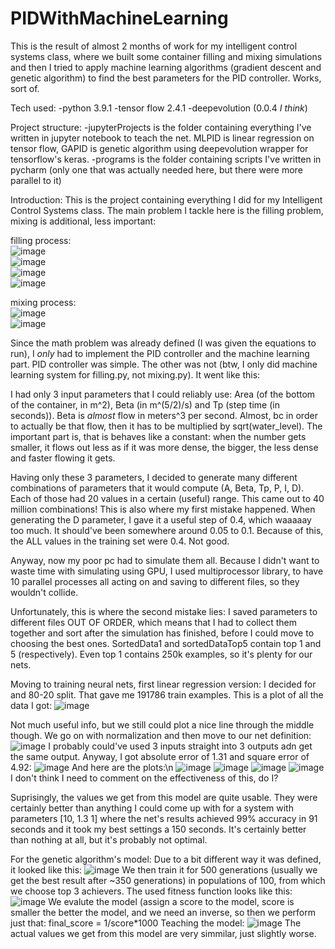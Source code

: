 # PIDWithMachineLearning
This is the result of almost 2 months of work for my intelligent control systems class, where we built some container filling and mixing simulations and then I tried to apply machine learning algorithms (gradient descent and genetic algorithm) to find the best parameters for the PID controller. Works, sort of.

Tech used:
-python 3.9.1
-tensor flow 2.4.1
-deepevolution (0.0.4 *I think*)

Project structure:
-jupyterProjects is the folder containing everything I've written in jupyter notebook to teach the net. MLPID is linear regression on tensor flow, GAPID is genetic algorithm using deepevolution wrapper for tensorflow's keras.
-programs is the folder containing scripts I've written in pycharm (only one that was actually needed here, but there were more parallel to it)

Introduction:
  This is the project containing everything I did for my Intelligent Control Systems class. The main problem I tackle here is the filling problem, mixing is additional, less important:

filling process:<br />
![image](https://user-images.githubusercontent.com/49408414/120939845-45db2900-c71a-11eb-9d00-b547afffe7b6.png)<br />
![image](https://user-images.githubusercontent.com/49408414/120939849-4e336400-c71a-11eb-8c8b-362b368c5df6.png)<br />
![image](https://user-images.githubusercontent.com/49408414/120939882-7b801200-c71a-11eb-94a8-90d4b99e8953.png)<br />
![image](https://user-images.githubusercontent.com/49408414/120940046-6e175780-c71b-11eb-845f-f87558df5b43.png)<br />

mixing process:<br />
![image](https://user-images.githubusercontent.com/49408414/120939820-22b07980-c71a-11eb-837d-1287a98849ad.png)<br />
![image](https://user-images.githubusercontent.com/49408414/120939866-61deca80-c71a-11eb-8f0e-e6a1fb20eff5.png)<br />

  Since the math problem was already defined (I was given the equations to run), I *only* had to implement the PID controller and the machine learning part. PID controller was simple. The other was not (btw, I only did machine learning system for filling.py, not mixing.py). It went like this:
  
  I had only 3 input parameters that I could reliably use: Area (of the bottom of the container, in m^2), Beta (in m^(5/2)/s) and Tp (step time (in seconds)). Beta is *almost* flow in meters^3 per second. Almost, bc in order to actually be that flow, then it has to be multiplied by sqrt(water_level). The important part is, that is behaves like a constant: when the number gets smaller, it flows out less as if it was more dense, the bigger, the less dense and faster flowing it gets.
  
  Having only these 3 parameters, I decided to generate many different combinations of parameters that it would compute (A, Beta, Tp, P, I, D). Each of those had 20 values in a certain (useful) range. This came out to 40 million combinations! This is also where my first mistake happened. When generating the D parameter, I gave it a useful step of 0.4, which waaaaay too much. It should've been somewhere around 0.05 to 0.1. Because of this, the ALL values in the training set were 0.4. Not good.
  
  Anyway, now my poor pc had to simulate them all. Because I didn't want to waste time with simulating using GPU, I used multiprocessor library, to have 10 parallel processes all acting on and saving to different files, so they wouldn't collide.
  
  Unfortunately, this is where the second mistake lies: I saved parameters to different files OUT OF ORDER, which means that I had to collect them together and sort after the simulation has finished, before I could move to choosing the best ones. SortedData1 and sortedDataTop5 contain top 1 and 5 (respectively). Even top 1 contains 250k examples, so it's plenty for our nets.
  
Moving to training neural nets, first linear regression version:
I decided for and 80-20 split. That gave me 191786 train examples. This is a plot of all the data I got:
![image](https://user-images.githubusercontent.com/49408414/120940469-bfc0e180-c71d-11eb-9315-8cf818e74535.png)

Not much useful info, but we still could plot a nice line through the middle though. We go on with normalization and then move to our net definition:
![image](https://user-images.githubusercontent.com/49408414/120940914-06afd680-c720-11eb-9610-a3947939ddd8.png)
I probably could've used 3 inputs straight into 3 outputs adn get the same output. Anyway, I got absolute error of 1.31 and square error of 4.92:
![image](https://user-images.githubusercontent.com/49408414/120941140-5fcc3a00-c721-11eb-91fc-d3bd1b8ece15.png)
And here are the plots:\n
![image](https://user-images.githubusercontent.com/49408414/120941209-b8033c00-c721-11eb-8cff-7cf6cbcb7df5.png)
![image](https://user-images.githubusercontent.com/49408414/120941240-d6693780-c721-11eb-8c87-38f126863ce5.png)
![image](https://user-images.githubusercontent.com/49408414/120941259-e6811700-c721-11eb-983a-e58a0717c207.png)
![image](https://user-images.githubusercontent.com/49408414/120941288-0fa1a780-c722-11eb-8c87-f1cf17939319.png)
I don't think I need to comment on the effectiveness of this, do I?

Suprisingly, the values we get from this model are quite usable. They were certainly better than anything I could come up with for a system with parameters [10, 1.3 1] where the net's results achieved 99% accuracy in 91 seconds and it took my best settings a 150 seconds. It's certainly better than nothing at all, but it's probably not optimal. 

For the genetic algorithm's model:
Due to a bit different way it was defined, it looked like this:
![image](https://user-images.githubusercontent.com/49408414/120941514-678cde00-c723-11eb-8ee4-2c35fa703c3b.png)
We then train it for 500 generations (usually we get the best result after ~350 generations) in populations of 100, from which we choose top 3 achievers. The used fitness function looks like this:
![image](https://user-images.githubusercontent.com/49408414/120941596-bc305900-c723-11eb-9dfc-39777ca39791.png)
We evalute the model (assign a score to the model, score is smaller the better the model, and we need an inverse, so then we perform just that:
final_score = 1/score\*1000
Teaching the model:
![image](https://user-images.githubusercontent.com/49408414/120941751-c2730500-c724-11eb-82c5-dd1481ebc978.png)
The actual values we get from this model are very simmilar, just slightly worse.
